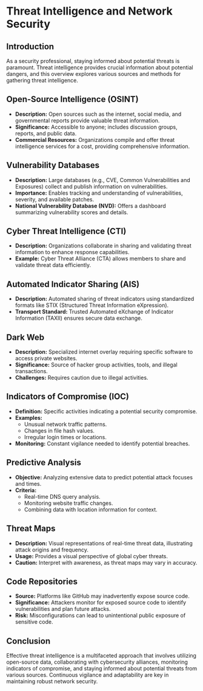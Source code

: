 # Threat Intelligence and Network Security

## Introduction
As a security professional, staying informed about potential threats is paramount. Threat intelligence provides crucial information about potential dangers, and this overview explores various sources and methods for gathering threat intelligence.

## Open-Source Intelligence (OSINT)
- **Description:** Open sources such as the internet, social media, and governmental reports provide valuable threat information.
- **Significance:** Accessible to anyone; includes discussion groups, reports, and public data.
- **Commercial Resources:** Organizations compile and offer threat intelligence services for a cost, providing comprehensive information.

## Vulnerability Databases
- **Description:** Large databases (e.g., CVE, Common Vulnerabilities and Exposures) collect and publish information on vulnerabilities.
- **Importance:** Enables tracking and understanding of vulnerabilities, severity, and available patches.
- **National Vulnerability Database (NVD):** Offers a dashboard summarizing vulnerability scores and details.

## Cyber Threat Intelligence (CTI)
- **Description:** Organizations collaborate in sharing and validating threat information to enhance response capabilities.
- **Example:** Cyber Threat Alliance (CTA) allows members to share and validate threat data efficiently.

## Automated Indicator Sharing (AIS)
- **Description:** Automated sharing of threat indicators using standardized formats like STIX (Structured Threat Information eXpression).
- **Transport Standard:** Trusted Automated eXchange of Indicator Information (TAXII) ensures secure data exchange.

## Dark Web
- **Description:** Specialized internet overlay requiring specific software to access private websites.
- **Significance:** Source of hacker group activities, tools, and illegal transactions.
- **Challenges:** Requires caution due to illegal activities.

## Indicators of Compromise (IOC)
- **Definition:** Specific activities indicating a potential security compromise.
- **Examples:**
  - Unusual network traffic patterns.
  - Changes in file hash values.
  - Irregular login times or locations.
- **Monitoring:** Constant vigilance needed to identify potential breaches.

## Predictive Analysis
- **Objective:** Analyzing extensive data to predict potential attack focuses and times.
- **Criteria:**
  - Real-time DNS query analysis.
  - Monitoring website traffic changes.
  - Combining data with location information for context.

## Threat Maps
- **Description:** Visual representations of real-time threat data, illustrating attack origins and frequency.
- **Usage:** Provides a visual perspective of global cyber threats.
- **Caution:** Interpret with awareness, as threat maps may vary in accuracy.

## Code Repositories
- **Source:** Platforms like GitHub may inadvertently expose source code.
- **Significance:** Attackers monitor for exposed source code to identify vulnerabilities and plan future attacks.
- **Risk:** Misconfigurations can lead to unintentional public exposure of sensitive code.

## Conclusion
Effective threat intelligence is a multifaceted approach that involves utilizing open-source data, collaborating with cybersecurity alliances, monitoring indicators of compromise, and staying informed about potential threats from various sources. Continuous vigilance and adaptability are key in maintaining robust network security.
